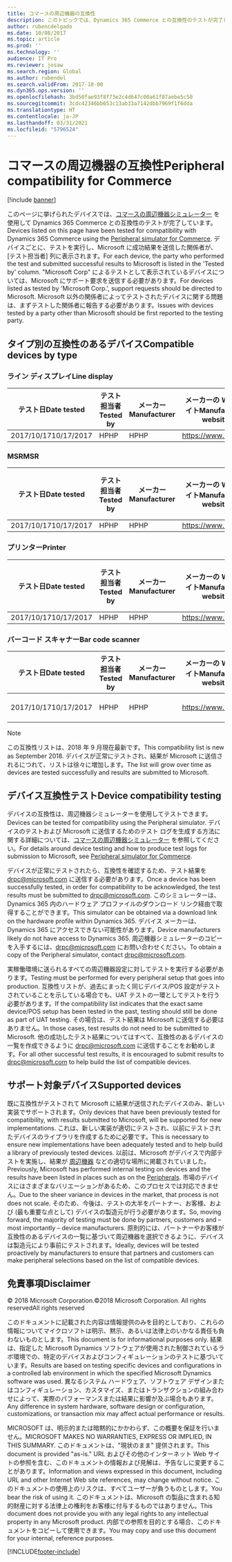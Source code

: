 ```yaml
---
title: コマースの周辺機器の互換性
description: このトピックでは、Dynamics 365 Commerce との互換性のテストが完了している周辺機器を示します。
author: rubencdelgado
ms.date: 10/08/2017
ms.topic: article
ms.prod: ''
ms.technology: ''
audience: IT Pro
ms.reviewer: josaw
ms.search.region: Global
ms.author: rubendel
ms.search.validFrom: 2017-10-08
ms.dyn365.ops.version: ''
ms.openlocfilehash: 3bd50fae93f8f73e2c4d647c00a61f87aebe5c50
ms.sourcegitcommit: 3cdc42346bb653c13ab33a7142dbb7969f1f6dda
ms.translationtype: HT
ms.contentlocale: ja-JP
ms.lasthandoff: 03/31/2021
ms.locfileid: "5796524"
---
```

# <a name="peripheral-compatibility-for-commerce"></a><span data-ttu-id="c3dc1-103">コマースの周辺機器の互換性</span><span class="sxs-lookup"><span data-stu-id="c3dc1-103">Peripheral compatibility for Commerce</span></span>

[!include [banner](../includes/banner.md)]

<span data-ttu-id="c3dc1-104">このページに挙げられたデバイスでは、[コマースの周辺機器シミュレーター](https://docs.microsoft.com/dynamics365/unified-operations/retail/dev-itpro/retail-peripheral-simulator) を使用して Dynamics 365 Commerce との互換性のテストが完了しています。</span><span class="sxs-lookup"><span data-stu-id="c3dc1-104">Devices listed on this page have been tested for compatibility with Dynamics 365 Commerce using the [Peripheral simulator for Commerce](https://docs.microsoft.com/dynamics365/unified-operations/retail/dev-itpro/retail-peripheral-simulator).</span></span> <span data-ttu-id="c3dc1-105">デバイスごとに、テストを実行し、Microsoft に成功結果を送信した関係者が、[テスト担当者] 列に表示されます。</span><span class="sxs-lookup"><span data-stu-id="c3dc1-105">For each device, the party who performed the test and submitted successful results to Microsoft is listed in the 'Tested by' column.</span></span> <span data-ttu-id="c3dc1-106">"Microsoft Corp" によるテストとして表示されているデバイスについては、Microsoft にサポート要求を送信する必要があります。</span><span class="sxs-lookup"><span data-stu-id="c3dc1-106">For devices listed as tested by 'Microsoft Corp.', support requests should be directed to Microsoft.</span></span> <span data-ttu-id="c3dc1-107">Microsoft 以外の関係者によってテストされたデバイスに関する問題は、まずテストした関係者に報告する必要があります。</span><span class="sxs-lookup"><span data-stu-id="c3dc1-107">Issues with devices tested by a party other than Microsoft should be first reported to the testing party.</span></span>

## <a name="compatible-devices-by-type"></a><span data-ttu-id="c3dc1-108">タイプ別の互換性のあるデバイス</span><span class="sxs-lookup"><span data-stu-id="c3dc1-108">Compatible devices by type</span></span>

### <a name="line-display"></a><span data-ttu-id="c3dc1-109">ライン ディスプレイ</span><span class="sxs-lookup"><span data-stu-id="c3dc1-109">Line display</span></span>

| <span data-ttu-id="c3dc1-110">テスト日</span><span class="sxs-lookup"><span data-stu-id="c3dc1-110">Date tested</span></span> | <span data-ttu-id="c3dc1-111">テスト担当者</span><span class="sxs-lookup"><span data-stu-id="c3dc1-111">Tested by</span></span> | <span data-ttu-id="c3dc1-112">メーカー</span><span class="sxs-lookup"><span data-stu-id="c3dc1-112">Manufacturer</span></span> | <span data-ttu-id="c3dc1-113">メーカーの Web サイト</span><span class="sxs-lookup"><span data-stu-id="c3dc1-113">Manufacturer website</span></span> | <span data-ttu-id="c3dc1-114">サポート メール</span><span class="sxs-lookup"><span data-stu-id="c3dc1-114">Support email</span></span> | <span data-ttu-id="c3dc1-115">サポート電話番号</span><span class="sxs-lookup"><span data-stu-id="c3dc1-115">Support telephone</span></span> | <span data-ttu-id="c3dc1-116">モデル名</span><span class="sxs-lookup"><span data-stu-id="c3dc1-116">Model name</span></span> | <span data-ttu-id="c3dc1-117">運転者名</span><span class="sxs-lookup"><span data-stu-id="c3dc1-117">Driver name</span></span> | <span data-ttu-id="c3dc1-118">ドライバー バージョン</span><span class="sxs-lookup"><span data-stu-id="c3dc1-118">Driver version</span></span> | <span data-ttu-id="c3dc1-119">ファームウェア バージョン</span><span class="sxs-lookup"><span data-stu-id="c3dc1-119">Firmware version</span></span> | <span data-ttu-id="c3dc1-120">ドライバーの種類</span><span class="sxs-lookup"><span data-stu-id="c3dc1-120">Driver type</span></span> | <span data-ttu-id="c3dc1-121">接続</span><span class="sxs-lookup"><span data-stu-id="c3dc1-121">Connection</span></span> | <span data-ttu-id="c3dc1-122">ドライバー ダウンロード リンク</span><span class="sxs-lookup"><span data-stu-id="c3dc1-122">Driver download link</span></span> |
|---|---|---|---|---|---|---|---|---|---|---|---|---|
| <span data-ttu-id="c3dc1-123">2017/10/17</span><span class="sxs-lookup"><span data-stu-id="c3dc1-123">10/17/2017</span></span> | <span data-ttu-id="c3dc1-124">HP</span><span class="sxs-lookup"><span data-stu-id="c3dc1-124">HP</span></span> | <span data-ttu-id="c3dc1-125">HP</span><span class="sxs-lookup"><span data-stu-id="c3dc1-125">HP</span></span> | https://www.hp.com | <span data-ttu-id="c3dc1-126">support@hp.com</span><span class="sxs-lookup"><span data-stu-id="c3dc1-126">support@hp.com</span></span> | | <span data-ttu-id="c3dc1-127">HPTD620Display</span><span class="sxs-lookup"><span data-stu-id="c3dc1-127">HPTD620Display</span></span> | <span data-ttu-id="c3dc1-128">HPTD620Display</span><span class="sxs-lookup"><span data-stu-id="c3dc1-128">HPTD620Display</span></span> | <span data-ttu-id="c3dc1-129">6.6.5.6</span><span class="sxs-lookup"><span data-stu-id="c3dc1-129">6.6.5.6</span></span> | <span data-ttu-id="c3dc1-130">1.02.11</span><span class="sxs-lookup"><span data-stu-id="c3dc1-130">1.02.11</span></span> | <span data-ttu-id="c3dc1-131">OPOS</span><span class="sxs-lookup"><span data-stu-id="c3dc1-131">OPOS</span></span> | <span data-ttu-id="c3dc1-132">USB</span><span class="sxs-lookup"><span data-stu-id="c3dc1-132">USB</span></span> | https://www.hp.com |

### <a name="msr"></a><span data-ttu-id="c3dc1-133">MSR</span><span class="sxs-lookup"><span data-stu-id="c3dc1-133">MSR</span></span>

| <span data-ttu-id="c3dc1-134">テスト日</span><span class="sxs-lookup"><span data-stu-id="c3dc1-134">Date tested</span></span> | <span data-ttu-id="c3dc1-135">テスト担当者</span><span class="sxs-lookup"><span data-stu-id="c3dc1-135">Tested by</span></span> | <span data-ttu-id="c3dc1-136">メーカー</span><span class="sxs-lookup"><span data-stu-id="c3dc1-136">Manufacturer</span></span> | <span data-ttu-id="c3dc1-137">メーカーの Web サイト</span><span class="sxs-lookup"><span data-stu-id="c3dc1-137">Manufacturer website</span></span> | <span data-ttu-id="c3dc1-138">サポート メール</span><span class="sxs-lookup"><span data-stu-id="c3dc1-138">Support email</span></span> | <span data-ttu-id="c3dc1-139">サポート電話番号</span><span class="sxs-lookup"><span data-stu-id="c3dc1-139">Support telephone</span></span> | <span data-ttu-id="c3dc1-140">モデル名</span><span class="sxs-lookup"><span data-stu-id="c3dc1-140">Model name</span></span> | <span data-ttu-id="c3dc1-141">運転者名</span><span class="sxs-lookup"><span data-stu-id="c3dc1-141">Driver name</span></span> | <span data-ttu-id="c3dc1-142">ドライバー バージョン</span><span class="sxs-lookup"><span data-stu-id="c3dc1-142">Driver version</span></span> | <span data-ttu-id="c3dc1-143">ファームウェア バージョン</span><span class="sxs-lookup"><span data-stu-id="c3dc1-143">Firmware version</span></span> | <span data-ttu-id="c3dc1-144">ドライバーの種類</span><span class="sxs-lookup"><span data-stu-id="c3dc1-144">Driver type</span></span> | <span data-ttu-id="c3dc1-145">接続</span><span class="sxs-lookup"><span data-stu-id="c3dc1-145">Connection</span></span> | <span data-ttu-id="c3dc1-146">ドライバー ダウンロード リンク</span><span class="sxs-lookup"><span data-stu-id="c3dc1-146">Driver download link</span></span> |
|---|---|---|---|---|---|---|---|---|---|---|---|---|
| <span data-ttu-id="c3dc1-147">2017/10/17</span><span class="sxs-lookup"><span data-stu-id="c3dc1-147">10/17/2017</span></span> | <span data-ttu-id="c3dc1-148">HP</span><span class="sxs-lookup"><span data-stu-id="c3dc1-148">HP</span></span> | <span data-ttu-id="c3dc1-149">HP</span><span class="sxs-lookup"><span data-stu-id="c3dc1-149">HP</span></span> | https://www.hp.com | <span data-ttu-id="c3dc1-150">support@hp.com</span><span class="sxs-lookup"><span data-stu-id="c3dc1-150">support@hp.com</span></span> | | <span data-ttu-id="c3dc1-151">HPSinglenoSRDMSR</span><span class="sxs-lookup"><span data-stu-id="c3dc1-151">HPSinglenoSRDMSR</span></span> | <span data-ttu-id="c3dc1-152">HPSinglenoSRDMSR</span><span class="sxs-lookup"><span data-stu-id="c3dc1-152">HPSinglenoSRDMSR</span></span> | <span data-ttu-id="c3dc1-153">3.29</span><span class="sxs-lookup"><span data-stu-id="c3dc1-153">3.29</span></span> | <span data-ttu-id="c3dc1-154">5.37</span><span class="sxs-lookup"><span data-stu-id="c3dc1-154">5.37</span></span> | <span data-ttu-id="c3dc1-155">OPOS</span><span class="sxs-lookup"><span data-stu-id="c3dc1-155">OPOS</span></span> | <span data-ttu-id="c3dc1-156">USB</span><span class="sxs-lookup"><span data-stu-id="c3dc1-156">USB</span></span> | https://www.hp.com |

### <a name="printer"></a><span data-ttu-id="c3dc1-157">プリンター</span><span class="sxs-lookup"><span data-stu-id="c3dc1-157">Printer</span></span>

| <span data-ttu-id="c3dc1-158">テスト日</span><span class="sxs-lookup"><span data-stu-id="c3dc1-158">Date tested</span></span> | <span data-ttu-id="c3dc1-159">テスト担当者</span><span class="sxs-lookup"><span data-stu-id="c3dc1-159">Tested by</span></span> | <span data-ttu-id="c3dc1-160">メーカー</span><span class="sxs-lookup"><span data-stu-id="c3dc1-160">Manufacturer</span></span> | <span data-ttu-id="c3dc1-161">メーカーの Web サイト</span><span class="sxs-lookup"><span data-stu-id="c3dc1-161">Manufacturer website</span></span> | <span data-ttu-id="c3dc1-162">サポート メール</span><span class="sxs-lookup"><span data-stu-id="c3dc1-162">Support email</span></span> | <span data-ttu-id="c3dc1-163">サポート電話番号</span><span class="sxs-lookup"><span data-stu-id="c3dc1-163">Support telephone</span></span> | <span data-ttu-id="c3dc1-164">モデル名</span><span class="sxs-lookup"><span data-stu-id="c3dc1-164">Model name</span></span> | <span data-ttu-id="c3dc1-165">運転者名</span><span class="sxs-lookup"><span data-stu-id="c3dc1-165">Driver name</span></span> | <span data-ttu-id="c3dc1-166">ドライバー バージョン</span><span class="sxs-lookup"><span data-stu-id="c3dc1-166">Driver version</span></span> | <span data-ttu-id="c3dc1-167">ファームウェア バージョン</span><span class="sxs-lookup"><span data-stu-id="c3dc1-167">Firmware version</span></span> | <span data-ttu-id="c3dc1-168">ドライバーの種類</span><span class="sxs-lookup"><span data-stu-id="c3dc1-168">Driver type</span></span> | <span data-ttu-id="c3dc1-169">接続</span><span class="sxs-lookup"><span data-stu-id="c3dc1-169">Connection</span></span> | <span data-ttu-id="c3dc1-170">ドライバー ダウンロード リンク</span><span class="sxs-lookup"><span data-stu-id="c3dc1-170">Driver download link</span></span> |
|---|---|---|---|---|---|---|---|---|---|---|---|---|
| <span data-ttu-id="c3dc1-171">2017/10/17</span><span class="sxs-lookup"><span data-stu-id="c3dc1-171">10/17/2017</span></span> | <span data-ttu-id="c3dc1-172">HP</span><span class="sxs-lookup"><span data-stu-id="c3dc1-172">HP</span></span> | <span data-ttu-id="c3dc1-173">HP</span><span class="sxs-lookup"><span data-stu-id="c3dc1-173">HP</span></span> | https://www.hp.com | <span data-ttu-id="c3dc1-174">support@hp.com</span><span class="sxs-lookup"><span data-stu-id="c3dc1-174">support@hp.com</span></span> | | <span data-ttu-id="c3dc1-175">H300</span><span class="sxs-lookup"><span data-stu-id="c3dc1-175">H300</span></span> | <span data-ttu-id="c3dc1-176">H300</span><span class="sxs-lookup"><span data-stu-id="c3dc1-176">H300</span></span> | <span data-ttu-id="c3dc1-177">1.14.1.19</span><span class="sxs-lookup"><span data-stu-id="c3dc1-177">1.14.1.19</span></span> | <span data-ttu-id="c3dc1-178">1.61B</span><span class="sxs-lookup"><span data-stu-id="c3dc1-178">1.61B</span></span> | <span data-ttu-id="c3dc1-179">OPOS</span><span class="sxs-lookup"><span data-stu-id="c3dc1-179">OPOS</span></span> | <span data-ttu-id="c3dc1-180">USB</span><span class="sxs-lookup"><span data-stu-id="c3dc1-180">USB</span></span> | https://www.hp.com |

### <a name="bar-code-scanner"></a><span data-ttu-id="c3dc1-181">バーコード スキャナー</span><span class="sxs-lookup"><span data-stu-id="c3dc1-181">Bar code scanner</span></span>

| <span data-ttu-id="c3dc1-182">テスト日</span><span class="sxs-lookup"><span data-stu-id="c3dc1-182">Date tested</span></span> | <span data-ttu-id="c3dc1-183">テスト担当者</span><span class="sxs-lookup"><span data-stu-id="c3dc1-183">Tested by</span></span> | <span data-ttu-id="c3dc1-184">メーカー</span><span class="sxs-lookup"><span data-stu-id="c3dc1-184">Manufacturer</span></span> | <span data-ttu-id="c3dc1-185">メーカーの Web サイト</span><span class="sxs-lookup"><span data-stu-id="c3dc1-185">Manufacturer website</span></span> | <span data-ttu-id="c3dc1-186">サポート メール</span><span class="sxs-lookup"><span data-stu-id="c3dc1-186">Support email</span></span> | <span data-ttu-id="c3dc1-187">サポート電話番号</span><span class="sxs-lookup"><span data-stu-id="c3dc1-187">Support telephone</span></span> | <span data-ttu-id="c3dc1-188">モデル名</span><span class="sxs-lookup"><span data-stu-id="c3dc1-188">Model name</span></span> | <span data-ttu-id="c3dc1-189">運転者名</span><span class="sxs-lookup"><span data-stu-id="c3dc1-189">Driver name</span></span> | <span data-ttu-id="c3dc1-190">ドライバー バージョン</span><span class="sxs-lookup"><span data-stu-id="c3dc1-190">Driver version</span></span> | <span data-ttu-id="c3dc1-191">ファームウェア バージョン</span><span class="sxs-lookup"><span data-stu-id="c3dc1-191">Firmware version</span></span> | <span data-ttu-id="c3dc1-192">ドライバーの種類</span><span class="sxs-lookup"><span data-stu-id="c3dc1-192">Driver type</span></span> | <span data-ttu-id="c3dc1-193">接続</span><span class="sxs-lookup"><span data-stu-id="c3dc1-193">Connection</span></span> | <span data-ttu-id="c3dc1-194">ドライバー ダウンロード リンク</span><span class="sxs-lookup"><span data-stu-id="c3dc1-194">Driver download link</span></span> |
|---|---|---|---|---|---|---|---|---|---|---|---|---|
| <span data-ttu-id="c3dc1-195">2017/10/17</span><span class="sxs-lookup"><span data-stu-id="c3dc1-195">10/17/2017</span></span> | <span data-ttu-id="c3dc1-196">HP</span><span class="sxs-lookup"><span data-stu-id="c3dc1-196">HP</span></span> | <span data-ttu-id="c3dc1-197">HP</span><span class="sxs-lookup"><span data-stu-id="c3dc1-197">HP</span></span> | https://www.hp.com | <span data-ttu-id="c3dc1-198">support@hp.com</span><span class="sxs-lookup"><span data-stu-id="c3dc1-198">support@hp.com</span></span> | | <span data-ttu-id="c3dc1-199">N3680-HP</span><span class="sxs-lookup"><span data-stu-id="c3dc1-199">N3680-HP</span></span> | <span data-ttu-id="c3dc1-200">N3680-HP</span><span class="sxs-lookup"><span data-stu-id="c3dc1-200">N3680-HP</span></span> | <span data-ttu-id="c3dc1-201">1.14.0.5</span><span class="sxs-lookup"><span data-stu-id="c3dc1-201">1.14.0.5</span></span> | <span data-ttu-id="c3dc1-202">DX000010BAA</span><span class="sxs-lookup"><span data-stu-id="c3dc1-202">DX000010BAA</span></span> | <span data-ttu-id="c3dc1-203">OPOS</span><span class="sxs-lookup"><span data-stu-id="c3dc1-203">OPOS</span></span> | <span data-ttu-id="c3dc1-204">USB</span><span class="sxs-lookup"><span data-stu-id="c3dc1-204">USB</span></span> | https://www.hp.com |

> [!NOTE]
> <span data-ttu-id="c3dc1-205">この互換性リストは、2018 年 9 月現在最新です。</span><span class="sxs-lookup"><span data-stu-id="c3dc1-205">This compatibility list is new as September 2018.</span></span> <span data-ttu-id="c3dc1-206">デバイスが正常にテストされ、結果が Microsoft に送信されるにつれて、リストは徐々に増加します。</span><span class="sxs-lookup"><span data-stu-id="c3dc1-206">The list will grow over time as devices are tested successfully and results are submitted to Microsoft.</span></span>

## <a name="device-compatibility-testing"></a><span data-ttu-id="c3dc1-207">デバイス互換性テスト</span><span class="sxs-lookup"><span data-stu-id="c3dc1-207">Device compatibility testing</span></span>

<span data-ttu-id="c3dc1-208">デバイスの互換性は、周辺機器シミュレーターを使用してテストできます。</span><span class="sxs-lookup"><span data-stu-id="c3dc1-208">Devices can be tested for compatibility using the Peripheral simulator.</span></span> <span data-ttu-id="c3dc1-209">デバイスのテストおよび Microsoft に送信するためのテスト ログを生成する方法に関する詳細については、[コマースの周辺機器シミュレーター](https://docs.microsoft.com/dynamics365/unified-operations/retail/dev-itpro/retail-peripheral-simulator) を参照してください。</span><span class="sxs-lookup"><span data-stu-id="c3dc1-209">For details around device testing and how to produce test logs for submission to Microsoft, see [Peripheral simulator for Commerce](https://docs.microsoft.com/dynamics365/unified-operations/retail/dev-itpro/retail-peripheral-simulator).</span></span>

<span data-ttu-id="c3dc1-210">デバイスが正常にテストされたら、互換性を確認するため、テスト結果を <drpc@microsoft.com> に送信する必要があります。</span><span class="sxs-lookup"><span data-stu-id="c3dc1-210">Once a device has been successfully tested, in order for compatibility to be acknowledged, the test results must be submitted to <drpc@microsoft.com>.</span></span> <span data-ttu-id="c3dc1-211">このシミュレーターは、Dynamics 365 内のハードウェア プロファイルのダウンロード リンク経由で取得することができます。</span><span class="sxs-lookup"><span data-stu-id="c3dc1-211">This simulator can be obtained via a download link on the hardware profile within Dynamics 365.</span></span> <span data-ttu-id="c3dc1-212">デバイス メーカーは、Dynamics 365 にアクセスできない可能性があります。</span><span class="sxs-lookup"><span data-stu-id="c3dc1-212">Device manufacturers likely do not have access to Dynamics 365.</span></span> <span data-ttu-id="c3dc1-213">周辺機器シミュレーターのコピーを入手するには、<drpc@microsoft.com> にお問い合わせください。</span><span class="sxs-lookup"><span data-stu-id="c3dc1-213">To obtain a copy of the Peripheral simulator, contact <drpc@microsoft.com>.</span></span>

<span data-ttu-id="c3dc1-214">実稼働環境に送られるすべての周辺機器設定に対してテストを実行する必要があります。</span><span class="sxs-lookup"><span data-stu-id="c3dc1-214">Testing must be performed for every peripheral setup that goes into production.</span></span> <span data-ttu-id="c3dc1-215">互換性リストが、過去にまったく同じデバイス/POS 設定がテストされていることを示している場合でも、UAT テストの一環としてテストを行う必要があります。</span><span class="sxs-lookup"><span data-stu-id="c3dc1-215">If the compatibility list indicates that the exact same device/POS setup has been tested in the past, testing should still be done as part of UAT testing.</span></span> <span data-ttu-id="c3dc1-216">その場合は、テスト結果は Microsoft に送信する必要はありません。</span><span class="sxs-lookup"><span data-stu-id="c3dc1-216">In those cases, test results do not need to be submitted to Microsoft.</span></span> <span data-ttu-id="c3dc1-217">他の成功したテスト結果についてはすべて、互換性のあるデバイスの一覧を作成できるように <drpc@microsoft.com> に送信することをお勧めします。</span><span class="sxs-lookup"><span data-stu-id="c3dc1-217">For all other successful test results, it is encouraged to submit results to <drpc@microsoft.com> to help build the list of compatible devices.</span></span>

## <a name="supported-devices"></a><span data-ttu-id="c3dc1-218">サポート対象デバイス</span><span class="sxs-lookup"><span data-stu-id="c3dc1-218">Supported devices</span></span>

<span data-ttu-id="c3dc1-219">既に互換性がテストされて Microsoft に結果が送信されたデバイスのみ、新しい実装でサポートされます。</span><span class="sxs-lookup"><span data-stu-id="c3dc1-219">Only devices that have been previously tested for compatibility, with results submitted to Microsoft, will be supported for new implementations.</span></span> <span data-ttu-id="c3dc1-220">これは、新しい実装が適切にテストされ、以前にテストされたデバイスのライブラリを作成するために必要です。</span><span class="sxs-lookup"><span data-stu-id="c3dc1-220">This is necessary to ensure new implementations have been adequately tested and to help build a library of previously tested devices.</span></span> <span data-ttu-id="c3dc1-221">以前は、Microsoft がデバイスで内部テストを実施し、結果が [周辺機器](https://docs.microsoft.com/dynamics365/unified-operations/retail/retail-peripherals-overview) などの適切な場所に掲載されていました。</span><span class="sxs-lookup"><span data-stu-id="c3dc1-221">Previously, Microsoft has performed internal testing on devices and the results have been listed in places such as on the [Peripherals](https://docs.microsoft.com/dynamics365/unified-operations/retail/retail-peripherals-overview).</span></span> <span data-ttu-id="c3dc1-222">市場のデバイスにはさまざまなバリエーションがあるため、このプロセスでは対応できません。</span><span class="sxs-lookup"><span data-stu-id="c3dc1-222">Due to the sheer variance in devices in the market, that process is not does not scale.</span></span> <span data-ttu-id="c3dc1-223">そのため、今後は、テストの大半をパートナー、お客様、および (最も重要な点として) デバイスの製造元が行う必要があります。</span><span class="sxs-lookup"><span data-stu-id="c3dc1-223">So, moving forward, the majority of testing must be done by partners, customers and – most importantly – device manufacturers.</span></span> <span data-ttu-id="c3dc1-224">原則的には、パートナーやお客様が互換性のあるデバイスの一覧に基づいて周辺機器を選択できるように、デバイスは製造元により事前にテストされます。</span><span class="sxs-lookup"><span data-stu-id="c3dc1-224">Ideally, devices will be tested proactively by manufacturers to ensure that partners and customers can make peripheral selections based on the list of compatible devices.</span></span>

## <a name="disclaimer"></a><span data-ttu-id="c3dc1-225">免責事項</span><span class="sxs-lookup"><span data-stu-id="c3dc1-225">Disclaimer</span></span>

<span data-ttu-id="c3dc1-226">© 2018 Microsoft Corporation.</span><span class="sxs-lookup"><span data-stu-id="c3dc1-226">©2018 Microsoft Corporation.</span></span> <span data-ttu-id="c3dc1-227">All rights reserved</span><span class="sxs-lookup"><span data-stu-id="c3dc1-227">All rights reserved</span></span>

<span data-ttu-id="c3dc1-228">このドキュメントに記載された内容は情報提供のみを目的としており、これらの情報についてマイクロソフトは明示、黙示、あるいは法律上のいかなる責任も負わないものとします。</span><span class="sxs-lookup"><span data-stu-id="c3dc1-228">This document is for informational purposes only.</span></span> <span data-ttu-id="c3dc1-229">結果は、指定した Microsoft Dynamics ソフトウェアが使用された制御されているラボ環境での、特定のデバイスおよびコンフィギュレーションのテストに基づいています。</span><span class="sxs-lookup"><span data-stu-id="c3dc1-229">Results are based on testing specific devices and configurations in a controlled lab environment in which the specified Microsoft Dynamics software was used.</span></span> <span data-ttu-id="c3dc1-230">異なるシステム ハードウェア、ソフトウェア デザインまたはコンフィギュレーション、カスタマイズ、またはトランザクションの組み合わせによって、実際のパフォーマンスまたは結果に影響が及ぶ場合もあります。</span><span class="sxs-lookup"><span data-stu-id="c3dc1-230">Any difference in system hardware, software design or configuration, customizations, or transaction mix may affect actual performance or results.</span></span>

<span data-ttu-id="c3dc1-231">MICROSOFT は、明示的または暗黙的にかかわらず、この概要を保証を行いません。</span><span class="sxs-lookup"><span data-stu-id="c3dc1-231">MICROSOFT MAKES NO WARRANTIES, EXPRESS OR IMPLIED, IN THIS SUMMARY.</span></span> <span data-ttu-id="c3dc1-232">このドキュメントは、"現状のまま" 提供されます。</span><span class="sxs-lookup"><span data-stu-id="c3dc1-232">This document is provided "as-is."</span></span> <span data-ttu-id="c3dc1-233">URL およびその他のインターネット Web サイトの参照を含む、このドキュメントの情報および見解は、予告なしに変更することがあります。</span><span class="sxs-lookup"><span data-stu-id="c3dc1-233">Information and views expressed in this document, including URL and other Internet Web site references, may change without notice.</span></span> <span data-ttu-id="c3dc1-234">このドキュメントの使用上のリスクは、すべてユーザーが負うものとします。</span><span class="sxs-lookup"><span data-stu-id="c3dc1-234">You bear the risk of using it.</span></span> <span data-ttu-id="c3dc1-235">このドキュメントは、Microsoft の製品に含まれる知的財産に対する法律上の権利をお客様に付与するものではありません。</span><span class="sxs-lookup"><span data-stu-id="c3dc1-235">This document does not provide you with any legal rights to any intellectual property in any Microsoft product.</span></span> <span data-ttu-id="c3dc1-236">内部での参照を目的とする場合、このドキュメントをコピーして使用できます。</span><span class="sxs-lookup"><span data-stu-id="c3dc1-236">You may copy and use this document for your internal, reference purposes.</span></span>


[!INCLUDE[footer-include](../includes/footer-banner.md)]